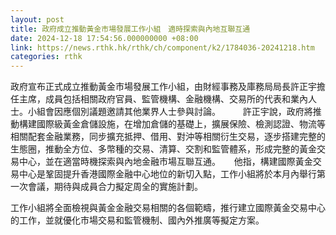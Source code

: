 ```yaml
---
layout: post
title: 政府成立推動黃金市場發展工作小組　適時探索與內地互聯互通
date: 2024-12-18 17:54:56.000000000 +08:00
link: https://news.rthk.hk/rthk/ch/component/k2/1784036-20241218.htm
categories: rthk
---
```


政府宣布正式成立推動黃金市場發展工作小組，由財經事務及庫務局局長許正宇擔任主席，成員包括相關政府官員、監管機構、金融機構、交易所的代表和業內人士。小組會因應個別議題邀請其他業界人士參與討論。
　　
許正宇說，政府將推動構建國際級黃金倉儲設施，在增加倉儲的基礎上，擴展保險、檢測認證、物流等相關配套金融業務，同步擴充抵押、借用、對沖等相關衍生交易，逐步搭建完整的生態圈，推動全方位、多幣種的交易、清算、交割和監管體系，形成完整的黃金交易中心，並在適當時機探索與內地金融市場互聯互通。
　
他指，構建國際黃金交易中心是鞏固提升香港國際金融中心地位的新切入點，工作小組將於本月內舉行第一次會議，期待與成員合力擬定周全的實施計劃。

工作小組將全面檢視與黃金金融交易相關的各個範疇，推行建立國際黃金交易中心的工作，並就優化市場交易和監管機制、國內外推廣等擬定方案。
